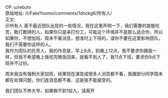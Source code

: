 
OP: u/rebutv  
原始地址: /r/FakeYoumo/comments/1dnckg6/所有人/  
正文:  
＠所有人 基于最近团队出现的一些情况，我在这里声明一下，我们需要的是能吃苦，敢打敢拼的人，如果你只是来打份工，可能这个环境并不是那么适合你，所以如果你，不想加班，周末不看消息，想准时上下班的，请你不要在这里影响团队，我们不需要你这样的人。  
我作为团队的负责人，我的作息是，早上8点，到晚上12点，我不要求你跟我一样，但我不希望晚上我吃完晚饭回来，就看不到人了，我11点下班，要求你9点下班并不过份。

周末我没有强制大家加班，结果现在演变成很多人消息都不看，我跟部分同学周末都在处理问题，你们连消息都不看，这是我不能接受的。

我们团队不养大爷，如果做不到1投入，请离开

